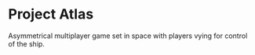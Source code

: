 # Project Atlas

Asymmetrical multiplayer game set in space with players vying for control of the ship.
